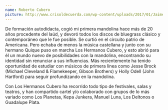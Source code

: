 ```yaml
---
name: Roberto Cubero
picture: http://www.crisoldecuerda.com/wp-content/uploads/2017/01/Jaime-Muñoz-foto-env-123x123-2017.jpg
---
```


De formación autodidacta, cogió mi primera mandolina hace más de 20 años procedente del laúd, y devoró todos los discos de bluegrass clásico y contemporáneo que le fue posible. Se curtió en el circuito patrio de Americana. Pero echaba de menos la música castellana y junto con su hermano Quique puso en marcha Los Hermanos Cubero, y esto abrió para él un mundo nuevo de posibilidades con la mandolina, encontrando su identidad sin renunciar a sus influencias. Más recientemente ha tenido oportunidad de estudiar con músicos de primera línea como Jesse Brock (Michael Cleveland & Flamekeeper, Gibson Brothers) y Holly Odell (John Hartford) para seguir profundizando en la mandolina.

Con Los Hermanos Cubero ha recorrido todo tipo de festivales, salas y teatros, y han compartido cartel y/o colaborado con grupos de lo más variado como Los Planetas, Kepa Junkera, Manuel Luna, Los Deltonos o Guadalupe Plata.
